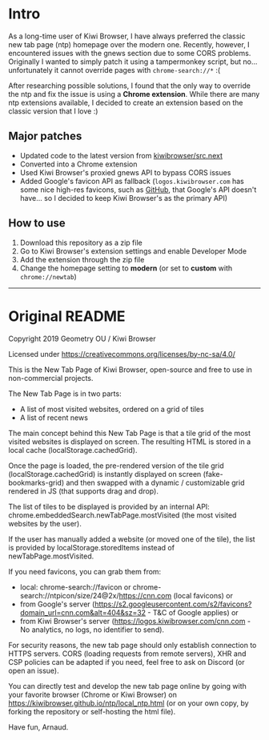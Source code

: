 # Intro
As a long-time user of Kiwi Browser, I have always preferred the classic new tab page (ntp) homepage over the modern one. Recently, however, I encountered issues with the gnews section due to some CORS problems. Originally I wanted to simply patch it using a tampermonkey script, but no... unfortunately it cannot override pages with `chrome-search://*` :(

After researching possible solutions, I found that the only way to override the ntp and fix the issue is using a **Chrome extension**. While there are many ntp extensions available, I decided to create an extension based on the classic version that I love :)

## Major patches
- Updated code to the latest version from [kiwibrowser/src.next](https://github.com/kiwibrowser/src.next)
- Converted into a Chrome extension
- Used Kiwi Browser's proxied gnews API to bypass CORS issues
- Added Google's favicon API as fallback (`logos.kiwibrowser.com` has some nice high-res favicons, such as [GitHub](https://logos.kiwibrowser.com/github.com), that Google's API doesn't have... so I decided to keep Kiwi Browser's as the primary API)

## How to use
1. Download this repository as a zip file
1. Go to Kiwi Browser's extension settings and enable Developer Mode
1. Add the extension through the zip file
1. Change the homepage setting to **modern** (or set to **custom** with `chrome://newtab`)

---
# Original README

Copyright 2019 Geometry OU / Kiwi Browser

Licensed under https://creativecommons.org/licenses/by-nc-sa/4.0/


This is the New Tab Page of Kiwi Browser, open-source and free to use in non-commercial projects.


The New Tab Page is in two parts:
 - A list of most visited websites, ordered on a grid of tiles
 - A list of recent news


The main concept behind this New Tab Page is that a tile grid of the most visited websites is displayed on screen.
The resulting HTML is stored in a local cache (localStorage.cachedGrid).

Once the page is loaded, the pre-rendered version of the tile grid (localStorage.cachedGrid) is instantly displayed on screen (fake-bookmarks-grid) and then swapped with a dynamic / customizable grid rendered in JS (that supports drag and drop).


The list of tiles to be displayed is provided by an internal API: chrome.embeddedSearch.newTabPage.mostVisited (the most visited websites by the user).

If the user has manually added a website (or moved one of the tile), the list is provided by localStorage.storedItems instead of newTabPage.mostVisited.

If you need favicons, you can grab them from:
 - local: chrome-search://favicon or chrome-search://ntpicon/size/24@2x/https://cnn.com (local favicons)
or
 - from Google's server (https://s2.googleusercontent.com/s2/favicons?domain_url=cnn.com&alt=404&sz=32 - T&C of Google applies)
or
 - from Kiwi Browser's server (https://logos.kiwibrowser.com/cnn.com - No analytics, no logs, no identifier to send).

For security reasons, the new tab page should only establish connection to HTTPS servers.
CORS (loading requests from remote servers), XHR and CSP policies can be adapted if you need, feel free to ask on Discord (or open an issue).

You can directly test and develop the new tab page online by going with your favorite browser (Chrome or Kiwi Browser) on https://kiwibrowser.github.io/ntp/local_ntp.html (or on your own copy, by forking the repository or self-hosting the html file).

Have fun,
Arnaud.

